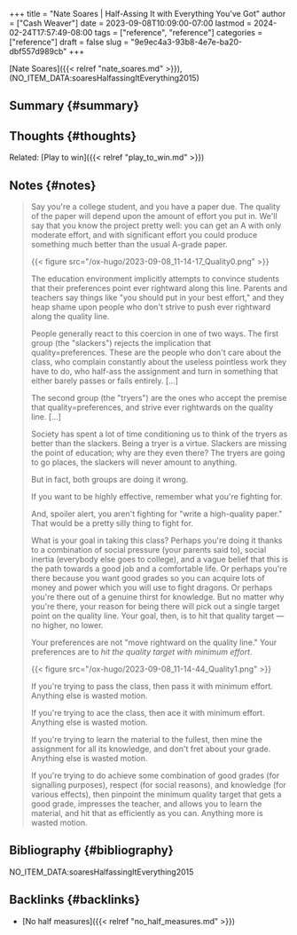 +++
title = "Nate Soares | Half-Assing It with Everything You've Got"
author = ["Cash Weaver"]
date = 2023-09-08T10:09:00-07:00
lastmod = 2024-02-24T17:57:49-08:00
tags = ["reference", "reference"]
categories = ["reference"]
draft = false
slug = "9e9ec4a3-93b8-4e7e-ba20-dbf557d989cb"
+++

[Nate Soares]({{< relref "nate_soares.md" >}}), (NO_ITEM_DATA:soaresHalfassingItEverything2015)


## Summary {#summary}


## Thoughts {#thoughts}

Related: [Play to win]({{< relref "play_to_win.md" >}})


## Notes {#notes}

> Say you're a college student, and you have a paper due. The quality of the paper will depend upon the amount of effort you put in. We'll say that you know the project pretty well: you can get an A with only moderate effort, and with significant effort you could produce something much better than the usual A-grade paper.
>
> {{< figure src="/ox-hugo/2023-09-08_11-14-17_Quality0.png" >}}
>
> The education environment implicitly attempts to convince students that their preferences point ever rightward along this line. Parents and teachers say things like "you should put in your best effort," and they heap shame upon people who don't strive to push ever rightward along the quality line.
>
> People generally react to this coercion in one of two ways. The first group (the "slackers") rejects the implication that quality=preferences. These are the people who don't care about the class, who complain constantly about the useless pointless work they have to do, who half-ass the assignment and turn in something that either barely passes or fails entirely. [...]
>
> The second group (the "tryers") are the ones who accept the premise that quality=preferences, and strive ever rightwards on the quality line. [...]
>
> Society has spent a lot of time conditioning us to think of the tryers as better than the slackers. Being a tryer is a virtue. Slackers are missing the point of education; why are they even there? The tryers are going to go places, the slackers will never amount to anything.
>
> But in fact, both groups are doing it wrong.
>
> If you want to be highly effective, remember what you're fighting for.
>
> And, spoiler alert, you aren't fighting for "write a high-quality paper." That would be a pretty silly thing to fight for.
>
> What is your goal in taking this class? Perhaps you're doing it thanks to a combination of social pressure (your parents said to), social inertia (everybody else goes to college), and a vague belief that this is the path towards a good job and a comfortable life. Or perhaps you're there because you want good grades so you can acquire lots of money and power which you will use to fight dragons. Or perhaps you're there out of a genuine thirst for knowledge. But no matter why you're there, your reason for being there will pick out a single target point on the quality line. Your goal, then, is to hit that quality target — no higher, no lower.
>
> Your preferences are not "move rightward on the quality line." Your preferences are to _hit the quality target with minimum effort_.
>
> {{< figure src="/ox-hugo/2023-09-08_11-14-44_Quality1.png" >}}
>
> If you're trying to pass the class, then pass it with minimum effort. Anything else is wasted motion.
>
> If you're trying to ace the class, then ace it with minimum effort. Anything else is wasted motion.
>
> If you're trying to learn the material to the fullest, then mine the assignment for all its knowledge, and don't fret about your grade. Anything else is wasted motion.
>
> If you're trying to do achieve some combination of good grades (for signalling purposes), respect (for social reasons), and knowledge (for various effects), then pinpoint the minimum quality target that gets a good grade, impresses the teacher, and allows you to learn the material, and hit that as efficiently as you can. Anything more is wasted motion.


## Bibliography {#bibliography}

<style>.csl-entry{text-indent: -1.5em; margin-left: 1.5em;}</style><div class="csl-bib-body">
  <div class="csl-entry">NO_ITEM_DATA:soaresHalfassingItEverything2015</div>
</div>


## Backlinks {#backlinks}

-   [No half measures]({{< relref "no_half_measures.md" >}})

